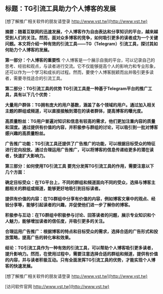## **标题：TG引流工具助力个人博客的发展**

[想了解推广相关软件的朋友请登录 http://www.vst.tw](http://www.vst.tw)

**摘要：随着互联网的迅速发展，个人博客作为自由表达和分享知识的平台，越来越受到人们的关注。然而，面对众多博客的竞争，如何吸引更多的读者成为一个关键问题。本文将介绍一种有效的引流工具——TG（Telegram）引流工具，探讨其如何助力个人博客的发展。**

**第一部分：个人博客的重要性**
个人博客是一个展示自我的平台，可以记录自己的思考、经验和观点，与读者进行交流。它不仅能够提高个人的影响力和专业形象，还可以作为一个学习和成长的过程。然而，要使个人博客脱颖而出并吸引更多读者，需要寻找适合的引流工具。

**第二部分：TG引流工具的优势**
**TG引流工具是一种基于Telegram平台的推广工具，具有以下几个优势：**

**大量用户群体：TG拥有庞大的用户基数，涵盖了各个领域的用户。通过加入相关主题的群组或频道，可以直接接触到潜在的读者群体，提高博客的曝光度。**

**高质量粉丝：TG用户普遍对知识和信息有较高的需求，他们更加注重内容的质量和深度。通过提供有价值的内容，并积极参与群组的讨论，可以吸引到一批对博客感兴趣的高质量粉丝。**

**广告推广功能：TG引流工具还提供了广告推广的功能，可以根据目标受众的特征进行定向投放。通过合理运用广告推广，可以将博客的信息传递给更多的潜在读者，快速扩大影响力。**

**第三部分：如何使用TG引流工具**
**要充分发挥TG引流工具的作用，需要注意以下几个方面：**

**确定目标受众：在TG平台上，不同的群组和频道面向不同的受众，选择与博客主题相关的群组或频道，能够更好地吸引到目标读者。**

**提供有价值的内容：在TG群组中分享有价值的内容，例如博客文章中的观点、经验分享等，能够引起读者的兴趣，并促使他们进一步了解你的博客。**

**积极参与互动：在TG群组中积极参与讨论、回答读者的问题，展示专业知识和个人魅力，能够增加读者的信任度，并吸引更多的关注。**

**合理运用广告推广：根据博客的特点和目标受众的需求，选择合适的广告形式和投放策略，提高广告的转化率和效果。**

**结论：TG引流工具作为一种有效的引流工具，可以帮助个人博客吸引更多读者，提升影响力。然而，在使用过程中，需要注意选择合适的群组和频道，提供有价值的内容，并与读者积极互动。只有全面发挥TG引流工具的优势，才能实现个人博客的快速发展。**

[想了解推广相关软件的朋友请登录 http://www.vst.tw](http://www.vst.tw)


[访问软件官网 http://www.vst.tw](http://www.vst.tw)
